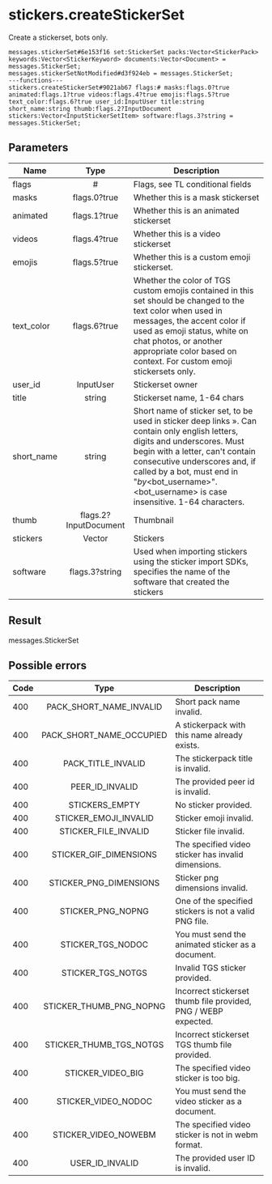 # stickers.createStickerSet
Create a stickerset, bots only.

```
messages.stickerSet#6e153f16 set:StickerSet packs:Vector<StickerPack> keywords:Vector<StickerKeyword> documents:Vector<Document> = messages.StickerSet;
messages.stickerSetNotModified#d3f924eb = messages.StickerSet;
---functions---
stickers.createStickerSet#9021ab67 flags:# masks:flags.0?true animated:flags.1?true videos:flags.4?true emojis:flags.5?true text_color:flags.6?true user_id:InputUser title:string short_name:string thumb:flags.2?InputDocument stickers:Vector<InputStickerSetItem> software:flags.3?string = messages.StickerSet;
```

## Parameters
| Name | Type | Description |
| ---- | :----: | ----------- |
| flags | # | Flags, see TL conditional fields |
| masks | flags.0?true | Whether this is a mask stickerset |
| animated | flags.1?true | Whether this is an animated stickerset |
| videos | flags.4?true | Whether this is a video stickerset |
| emojis | flags.5?true | Whether this is a custom emoji stickerset. |
| text_color | flags.6?true | Whether the color of TGS custom emojis contained in this set should be changed to the text color when used in messages, the accent color if used as emoji status, white on chat photos, or another appropriate color based on context. For custom emoji stickersets only. |
| user_id | InputUser | Stickerset owner |
| title | string | Stickerset name, 1-64 chars |
| short_name | string | Short name of sticker set, to be used in sticker deep links ». Can contain only english letters, digits and underscores. Must begin with a letter, can't contain consecutive underscores and, if called by a bot, must end in "_by_<bot_username>". <bot_username> is case insensitive. 1-64 characters. |
| thumb | flags.2?InputDocument | Thumbnail |
| stickers | Vector<InputStickerSetItem> | Stickers |
| software | flags.3?string | Used when importing stickers using the sticker import SDKs, specifies the name of the software that created the stickers |


## Result
messages.StickerSet

## Possible errors
| Code | Type | Description |
| ---- | :----: | ----------- |
| 400 | PACK_SHORT_NAME_INVALID | Short pack name invalid. |
| 400 | PACK_SHORT_NAME_OCCUPIED | A stickerpack with this name already exists. |
| 400 | PACK_TITLE_INVALID | The stickerpack title is invalid. |
| 400 | PEER_ID_INVALID | The provided peer id is invalid. |
| 400 | STICKERS_EMPTY | No sticker provided. |
| 400 | STICKER_EMOJI_INVALID | Sticker emoji invalid. |
| 400 | STICKER_FILE_INVALID | Sticker file invalid. |
| 400 | STICKER_GIF_DIMENSIONS | The specified video sticker has invalid dimensions. |
| 400 | STICKER_PNG_DIMENSIONS | Sticker png dimensions invalid. |
| 400 | STICKER_PNG_NOPNG | One of the specified stickers is not a valid PNG file. |
| 400 | STICKER_TGS_NODOC | You must send the animated sticker as a document. |
| 400 | STICKER_TGS_NOTGS | Invalid TGS sticker provided. |
| 400 | STICKER_THUMB_PNG_NOPNG | Incorrect stickerset thumb file provided, PNG / WEBP expected. |
| 400 | STICKER_THUMB_TGS_NOTGS | Incorrect stickerset TGS thumb file provided. |
| 400 | STICKER_VIDEO_BIG | The specified video sticker is too big. |
| 400 | STICKER_VIDEO_NODOC | You must send the video sticker as a document. |
| 400 | STICKER_VIDEO_NOWEBM | The specified video sticker is not in webm format. |
| 400 | USER_ID_INVALID | The provided user ID is invalid. |

